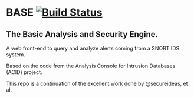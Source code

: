 <!--README.md file for Github Repo-->
# BASE [![Build Status](https://travis-ci.com/NathanGibbs3/BASE.svg?branch=master)](https://travis-ci.com/NathanGibbs3/BASE)

## The Basic Analysis and Security Engine.
A web front-end to query and analyze alerts coming from a SNORT IDS system.

Based on the code from the Analysis Console for Intrusion Databases (ACID) 
project.

This repo is a continuation of the excellent work done by @secureideas, et al.
